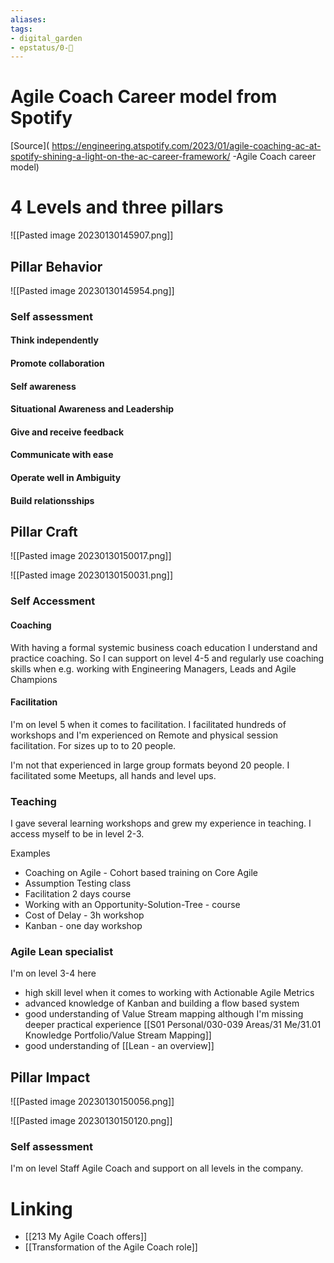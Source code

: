 ```yaml
---
aliases: 
tags: 
- digital_garden
- epstatus/0-🌰
---
```

# Agile Coach Career model from Spotify

[Source]( https://engineering.atspotify.com/2023/01/agile-coaching-ac-at-spotify-shining-a-light-on-the-ac-career-framework/ -Agile Coach career model)

# 4 Levels and three pillars
![[Pasted image 20230130145907.png]]


## Pillar Behavior
![[Pasted image 20230130145954.png]]

### Self assessment
#### Think independently

#### Promote collaboration

#### Self awareness

#### Situational Awareness and Leadership

#### Give and receive feedback

#### Communicate with ease

#### Operate well in Ambiguity

#### Build relationsships


## Pillar Craft
![[Pasted image 20230130150017.png]]


![[Pasted image 20230130150031.png]]

### Self Accessment
#### Coaching
With having a formal systemic business coach education I understand and practice coaching. So I can support on level 4-5 and regularly use coaching skills when e.g. working with Engineering Managers, Leads and Agile Champions

#### Facilitation
I'm on level 5 when it comes to facilitation. I facilitated hundreds of workshops and I'm experienced on Remote and physical session facilitation. For sizes up to to 20 people.

I'm not that experienced in large group formats beyond 20 people. I facilitated some Meetups, all hands and level ups.

### Teaching
I gave several learning workshops and grew my experience in teaching. I access myself to be in level 2-3. 

Examples
+ Coaching on Agile - Cohort based training on Core Agile
+ Assumption Testing class
+ Facilitation 2 days course
+ Working with an Opportunity-Solution-Tree - course
+ Cost of Delay - 3h workshop
+ Kanban - one day workshop

### Agile Lean specialist
I'm on level 3-4 here
+ high skill level when it comes to working with Actionable Agile Metrics
+ advanced knowledge of Kanban and building a flow based system
+ good understanding of Value Stream mapping although I'm missing deeper practical experience [[S01 Personal/030-039 Areas/31 Me/31.01 Knowledge Portfolio/Value Stream Mapping]]
+ good understanding of [[Lean - an overview]]

## Pillar Impact
![[Pasted image 20230130150056.png]]

![[Pasted image 20230130150120.png]]

### Self assessment
I'm on level Staff Agile Coach and support on all levels in the company. 

# Linking
+ [[213 My Agile Coach offers]]
+ [[Transformation of the Agile Coach role]]